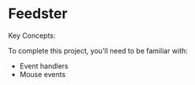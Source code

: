 # Feedster

Key Concepts:

To complete this project, you'll need to be familiar with:

- Event handlers
- Mouse events